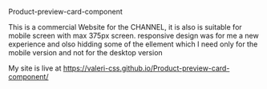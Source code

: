 Product-preview-card-component

This is a commercial Website for the CHANNEL, it is also is suitable for mobile screen with max 375px screen. responsive design was for me a new experience and olso hidding some of the ellement which I need only for the mobile version and not for the desktop version


My site is live at https://valeri-css.github.io/Product-preview-card-component/
